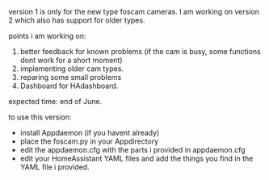 version 1 is only for the new type foscam cameras.
I am working on version 2 which also has support for older types.

points i am working on:
1) better feedback for known problems (if the cam is busy, some functions dont work for a short moment)
2) implementing older cam types.
3) reparing some small problems
4) Dashboard for HAdashboard.

expected time: end of June.

to use this version:
- install Appdaemon (if you havent already)
- place the foscam.py in your Appdirectory
- edit the appdaemon.cfg with the parts i provided in appdaemon.cfg
- edit your HomeAssistant YAML files and add the things you find in the YAML file i provided.
